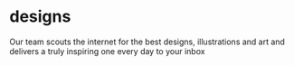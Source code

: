 # designs
Our team scouts the internet for the best designs, illustrations and art and delivers a truly inspiring one every day to your inbox
